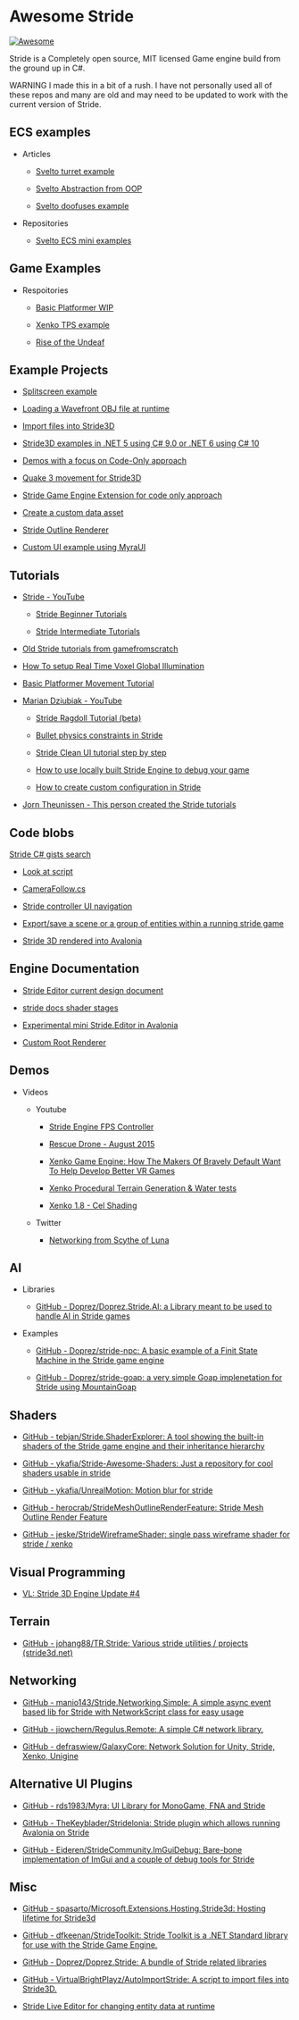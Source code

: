 # Awesome Stride

[![Awesome](https://cdn.rawgit.com/sindresorhus/awesome/d7305f38d29fed78fa85652e3a63e154dd8e8829/media/badge.svg)](https://github.com/sindresorhus/awesome)

Stride is a Completely open source, MIT licensed Game engine build from the ground up in C#.

WARNING I made this in a bit of a rush. I have not personally used all of these repos and many are old and may need to be updated to work with the current version of Stride.

## ECS examples

- Articles
  
  - [Svelto turret example](https://www.sebaslab.com/svelto-miniexample-7-stride-engine-demo/)
    
  - [Svelto Abstraction from OOP](https://www.sebaslab.com/ecs-abstraction-layers-and-modules-encapsulation/)
    
  - [Svelto doofuses example](https://www.sebaslab.com/svelto-ecs-3-3-and-the-new-filters-api/#:~:text=shiny%20new%20Doofuses%20Stride%20example.)
    
  
- Repositories
  
  - [Svelto ECS mini examples](https://github.com/sebas77/Svelto.MiniExamples)
    

## Game Examples

- Respoitories
  
  - [Basic Platformer WIP](https://github.com/Doprez/stride-platformer)
    
  - [Xenko TPS example](https://github.com/stride3d/Starbreach)
    
  - [Rise of the Undeaf](https://github.com/manio143/RiseOfTheUndeaf)
    

## Example Projects

- [Splitscreen example](https://github.com/spasarto/Stride3dSplitScreen)
  
- [Loading a Wavefront OBJ file at runtime](https://github.com/jeske/LoadObjTest)
  
- [Import files into Stride3D](https://github.com/VirtualBrightPlayz/AutoImportStride)
  
- [Stride3D examples in .NET 5 using C# 9.0 or .NET 6 using C# 10](https://github.com/VaclavElias/Stride3DTutorials)
  
- [Demos with a focus on Code-Only approach](https://github.com/najak3d/Stride3D_Demos)
  
- [Quake 3 movement for Stride3D](https://github.com/Redhacker1/Q3MovementStride)
  
- [Stride Game Engine Extension for code only approach](https://github.com/VaclavElias/stride-code-only)
  
- [Create a custom data asset](https://github.com/manio143/StrideCustomAsset)
  
- [Stride Outline Renderer](https://github.com/SoulRider/StrideOutlineRenderer)

- [Custom UI example using MyraUI ](https://github.com/Doprez/stride-ui-alternate-example)
  

## Tutorials

- [Stride - YouTube](https://www.youtube.com/c/Stride3d)
  
  - [Stride Beginner Tutorials](https://www.youtube.com/watch?v=Z2kUQhSmdr0&list=PLRZx2y7uC8mNySUMfOQf-TLNVnnHkLfPi)
    
  - [Stride Intermediate Tutorials](https://www.youtube.com/watch?v=-IXw64hZAqg&list=PLRZx2y7uC8mOE6_L0ZiFxNBE7HmzU2dP7)
    
- [Old Stride tutorials from gamefromscratch](https://www.youtube.com/watch?v=hmPrUuQQz8M&list=PLS9MbmO_ssyBLHw7rZeGmriUkRaxBp7LL)
  
- [How To setup Real Time Voxel Global Illumination](https://www.youtube.com/watch?v=NEMZ_HJzJ7w&t=1s)
  
- [Basic Platformer Movement Tutorial](https://www.youtube.com/watch?v=eTMT5up1AlY&t=2s)
  
- [Marian Dziubiak - YouTube](https://www.youtube.com/@manio1432/videos)
  
  - [Stride Ragdoll Tutorial (beta)](https://youtu.be/n8yAV8OSbes)
    
  - [Bullet physics constraints in Stride](https://www.youtube.com/watch?v=uMZMYpMD3Wg&t=1s)
    
  - [Stride Clean UI tutorial step by step](https://www.youtube.com/watch?v=cazIR97VPcg)
    
  - [How to use locally built Stride Engine to debug your game](https://www.youtube.com/watch?v=bXSC9o-EaR8)
    
  - [How to create custom configuration in Stride](https://www.youtube.com/watch?v=QKizq1xC4vk)
    
- [Jorn Theunissen - This person created the Stride tutorials](https://www.youtube.com/@Jorntheunissen/videos)
  

## Code blobs

[Stride C# gists search](https://gist.github.com/search?l=c%23&q=stride)

- [Look at script](https://gist.github.com/ykafia/9579569c26e2724f1a35afab0449b72a)
  
- [CameraFollow.cs](https://gist.github.com/ykafia/371b310de1ba7bb8ab3d2feffce2a190)
  
- [Stride controller UI navigation](https://gist.github.com/Aggror/4ba0632bd934103c6dcdb077a84376ef)
  
- [Export/save a scene or a group of entities within a running stride game](https://gist.github.com/Eideren/0aa59644eb7c5b029d04b7fa5a285e62)
  
- [Stride 3D rendered into Avalonia](https://gist.github.com/westonsoftware/a3fa982397fe1817ece4a27d3cbc5a89)
  

## Engine Documentation

- [Stride Editor current design document](https://gist.github.com/manio143/b6666eedb1403deb5525961697d0c25d)
  
- [stride docs shader stages](https://github.com/stride3d/stride-docs/blob/master/en/manual/graphics/effects-and-shaders/shading-language/shader-stages.md/)
  
- [Experimental mini Stride.Editor in Avalonia](https://github.com/manio143/StrideComponentsEditorAvalonia)
- [Custom Root Renderer](https://github.com/tebjan/Stride.CustomRootRenderFeature)
  

## Demos

- Videos
  
  - Youtube
  
    - [Stride Engine FPS Controller](https://www.youtube.com/watch?v=lrHfwvC9ARA)
    
    - [Rescue Drone - August 2015](https://www.youtube.com/watch?v=wOZ-s7Q4qWY)
    
    - [Xenko Game Engine: How The Makers Of Bravely Default Want To Help Develop Better VR Games](https://www.youtube.com/watch?v=1hgh7R38yK8)
    
    - [Xenko Procedural Terrain Generation &amp; Water tests](https://www.youtube.com/watch?v=ba_Tpz4ojHk)
    
    - [Xenko 1.8 - Cel Shading](https://www.youtube.com/watch?v=RJDrG1QR3Uo)

  - Twitter
    
    - [Networking from Scythe of Luna](https://twitter.com/scythe_of_luna/status/1616773130495885325)
    

## AI

- Libraries
  
  - [GitHub - Doprez/Doprez.Stride.AI: a Library meant to be used to handle AI in Stride games](https://github.com/Doprez/Doprez.Stride.AI)
    
- Examples
  
  - [GitHub - Doprez/stride-npc: A basic example of a Finit State Machine in the Stride game engine](https://github.com/Doprez/stride-npc)
    
  - [GitHub - Doprez/stride-goap: a very simple Goap implenetation for Stride using MountainGoap](https://github.com/Doprez/stride-goap)
    

## Shaders

- [GitHub - tebjan/Stride.ShaderExplorer: A tool showing the built-in shaders of the Stride game engine and their inheritance hierarchy](https://github.com/tebjan/Stride.ShaderExplorer)
  
- [GitHub - ykafia/Stride-Awesome-Shaders: Just a repository for cool shaders usable in stride](https://github.com/ykafia/Stride-Awesome-Shaders)
  
- [GitHub - ykafia/UnrealMotion: Motion blur for stride](https://github.com/ykafia/UnrealMotion)
  
- [GitHub - herocrab/StrideMeshOutlineRenderFeature: Stride Mesh Outline Render Feature](https://github.com/herocrab/StrideMeshOutlineRenderFeature)
  
- [GitHub - jeske/StrideWireframeShader: single pass wireframe shader for stride / xenko](https://github.com/jeske/StrideWireframeShader)
  

## Visual Programming

- [VL: Stride 3D Engine Update #4](https://visualprogramming.net/blog/2021/vl-stride-3d-engine-update-4/)
  

## Terrain

- [GitHub - johang88/TR.Stride: Various stride utilities / projects (stride3d.net)](https://github.com/johang88/TR.Stride)
  

## Networking

- [GitHub - manio143/Stride.Networking.Simple: A simple async event based lib for Stride with NetworkScript class for easy usage](https://github.com/manio143/Stride.Networking.Simple)
  
- [GitHub - jiowchern/Regulus.Remote: A simple C# network library.](https://github.com/jiowchern/Regulus.Remote)
  
- [GitHub - defraswiew/GalaxyCore: Network Solution for Unity, Stride, Xenko, Unigine](https://github.com/defraswiew/GalaxyCore)
  

## Alternative UI Plugins

- [GitHub - rds1983/Myra: UI Library for MonoGame, FNA and Stride](https://github.com/rds1983/Myra)
  
- [GitHub - TheKeyblader/Stridelonia: Stride plugin which allows running Avalonia on Stride](https://github.com/TheKeyblader/Stridelonia)
  
- [GitHub - Eideren/StrideCommunity.ImGuiDebug: Bare-bone implementation of ImGui and a couple of debug tools for Stride](https://github.com/Eideren/StrideCommunity.ImGuiDebug)
  

## Misc

- [GitHub - spasarto/Microsoft.Extensions.Hosting.Stride3d: Hosting lifetime for Stride3d](https://github.com/spasarto/Microsoft.Extensions.Hosting.Stride3d)
  
- [GitHub - dfkeenan/StrideToolkit: Stride Toolkit is a .NET Standard library for use with the Stride Game Engine.](https://github.com/dfkeenan/StrideToolkit)
  
- [GitHub - Doprez/Doprez.Stride: A bundle of Stride related libraries](https://github.com/Doprez/Doprez.Stride)
  
- [GitHub - VirtualBrightPlayz/AutoImportStride: A script to import files into Stride3D.](https://github.com/VirtualBrightPlayz/AutoImportStride)

- [Stride Live Editor for changing entity data at runtime](https://github.com/tebjan/StrideLiveEditor)
